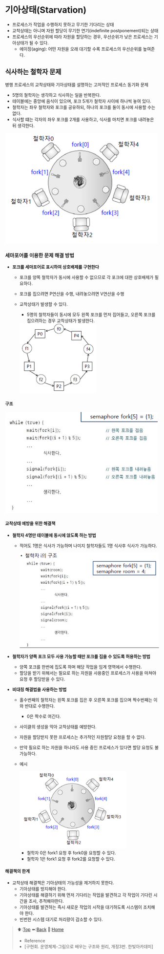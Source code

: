 # 기아상태(Starvation)
- 프로세스가 작업을 수행하지 못하고 무기한 기다리는 상태
- 교착상태는 아니며 자원 할당이 무기한 연기(indefinite postponement)되는 상태
- 프로세스의 우선순위에 따라 자원을 할당하는 경우, 우선순위가 낮은 프로세스는 기아상태가 될 수 있다.
  - 에이징(aging): 어떤 자원을 오래 대기할 수록 프로세스의 우선순위를 높여준다.

## 식사하는 철학자 문제 
병행 프로세스의 교착상태와 기아상태를 설명하는 고저적인 프로세스 동기화 문제
- 5명의 철학자는 생각하고 식사하는 일을 반복한다.
- 테이블에는 중앙에 음식이 있으며, 포크 5개가 철학자 사이에 하나씩 놓여 있다.
- 철학자는 좌우 철학자와 포크를 공유하되, 하나의 포크를 둘이 동시에 사용할 수는 없다.
- 식사할 떄는 각자의 좌우 포크를 2개를 사용하고, 식사를 마치면 포크를 내려놓은 뒤 생각한다.

<img src='https://github.com/Minho979/CS_Study/blob/main/contents/images/Starvation.png' width='500'>

### 세마포어를 이용한 문제 해결 방법
- **포크를 세마포어로 표시하여 상호배제를 구현한다**
  - 포크를 양쪽 철학자가 동시에 사용할 수 없으므로 각 포크에 대한 상호배제가 필요하다.
  - 포크를 집으려면 P연산을 수행, 내려놓으려면 V연산을 수행
  - 교착상태가 발생할 수 있다.
    - 5명의 철학자들이 동시에 모두 왼쪽 포크를 먼저 집어들고, 오른쪽 포크를 집으려하는 경우 교착상태가 발생한다.

    <img src='https://github.com/Minho979/CS_Study/blob/main/contents/images/Starvation_deadlock.png' width='250'>

#### 구조
<img src='https://github.com/Minho979/CS_Study/blob/main/contents/images/Starvation1.png' width='500'>

#### 교착상태 예방을 위한 해결책
- **철학자 4명만 테이블에 동시에 앉도록 하는 방법**
  - 적어도 1명은 식사가 가능하며 나미지 철학자들도 1명 식사후 식사가 가능하다.

    <img src='https://github.com/Minho979/CS_Study/blob/main/contents/images/Starvation2.png' width='500'>

- **철학자가 양쪽 포크 모두 사용 가능할 때만 포크를 집을 수 있도록 허용하는 방법**
  - 양쪽 포크를 한번에 집도록 하며 해당 작업을 임계 영역에서 수행한다.
  - 할당을 받기 위해서는 필요로 하는 자원을 사용중인 프로세스가 사용을 마쳐야 요청 후 할당받을 수 있다.

- **비대칭 해결법을 사용하는 방법**
  - 홀수번째의 철학자는 왼쪽 포크를 집은 후 오른쪽 포크를 집으며 짝수번째는 이와 반대로 수행한다.
    - 0은 짝수로 여긴다.
  - 사이클의 생성을 막아 교착상태를 예방한다.
  - 자원을 할당받지 못한 프로세스는 추가적인 자원할당 요청을 할 수 없다.
  - 만약 필요로 하는 자원을 하나라도 사용 중인 프로세스가 있다면 할당 요청도 불가능하다.
 
  - 예시
    
    <img src='https://github.com/Minho979/CS_Study/blob/main/contents/images/Starvation.png' width='350'>

    - 철학자 0은 fork1 요청 후 fork0을 요청할 수 있다.
    - 철학자 1은 fork1 요청 후 fork2를 요청할 수 있다.

#### 해결책의 한계
- 교착상태 해결책은 기아상태의 가능성을 제거하지 못한다.
  - 기아상태를 방지해야 한다.
  - 기아상태를 해결하기 위해 먼저 기다리는 작업을 발견하고 각 작업이 기다린 시간을 조사, 추적해야한다.
  - 기아상태를 발견하는 즉시 새로운 작업의 시작을 대기하도록 시스템이 조치해야 한다.
  - 빈번한 시스템 대기로 처리량이 감소할 수 있다.

> ⬆️:[Top](#기아상태Starvation)
> ⬅️:[Back](https://github.com/Minho979/CS_Study/blob/main/README.md#%EF%B8%8F-Operating-System)
> 💁:[Home](https://github.com/Minho979/CS_Study/blob/main/README.md)
> - Reference
> - [구현회. 운영체제-그림으로 배우는 구조와 원리, 개정3판. 한빛아카데미]
